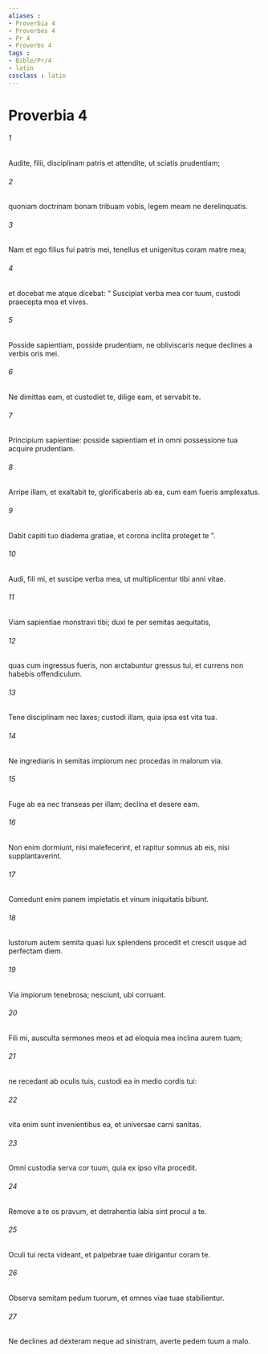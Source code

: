 ```yaml
---
aliases : 
- Proverbia 4
- Proverbes 4
- Pr 4
- Proverbs 4
tags : 
- Bible/Pr/4
- latin
cssclass : latin
---
```


# Proverbia 4

###### 1
Audite, filii, disciplinam patris et attendite, ut sciatis prudentiam;
###### 2
quoniam doctrinam bonam tribuam vobis, legem meam ne derelinquatis.
###### 3
Nam et ego filius fui patris mei, tenellus et unigenitus coram matre mea;
###### 4
et docebat me atque dicebat: “ Suscipiat verba mea cor tuum, custodi praecepta mea et vives.
###### 5
Posside sapientiam, posside prudentiam, ne obliviscaris neque declines a verbis oris mei.
###### 6
Ne dimittas eam, et custodiet te, dilige eam, et servabit te.
###### 7
Principium sapientiae: posside sapientiam et in omni possessione tua acquire prudentiam.
###### 8
Arripe illam, et exaltabit te, glorificaberis ab ea, cum eam fueris amplexatus.
###### 9
Dabit capiti tuo diadema gratiae, et corona inclita proteget te ”.
###### 10
Audi, fili mi, et suscipe verba mea, ut multiplicentur tibi anni vitae.
###### 11
Viam sapientiae monstravi tibi; duxi te per semitas aequitatis,
###### 12
quas cum ingressus fueris, non arctabuntur gressus tui, et currens non habebis offendiculum.
###### 13
Tene disciplinam nec laxes; custodi illam, quia ipsa est vita tua.
###### 14
Ne ingrediaris in semitas impiorum nec procedas in malorum via.
###### 15
Fuge ab ea nec transeas per illam; declina et desere eam.
###### 16
Non enim dormiunt, nisi malefecerint, et rapitur somnus ab eis, nisi supplantaverint.
###### 17
Comedunt enim panem impietatis et vinum iniquitatis bibunt.
###### 18
Iustorum autem semita quasi lux splendens procedit et crescit usque ad perfectam diem.
###### 19
Via impiorum tenebrosa; nesciunt, ubi corruant.
###### 20
Fili mi, ausculta sermones meos et ad eloquia mea inclina aurem tuam;
###### 21
ne recedant ab oculis tuis, custodi ea in medio cordis tui:
###### 22
vita enim sunt invenientibus ea, et universae carni sanitas.
###### 23
Omni custodia serva cor tuum, quia ex ipso vita procedit.
###### 24
Remove a te os pravum, et detrahentia labia sint procul a te.
###### 25
Oculi tui recta videant, et palpebrae tuae dirigantur coram te.
###### 26
Observa semitam pedum tuorum, et omnes viae tuae stabilientur.
###### 27
Ne declines ad dexteram neque ad sinistram, averte pedem tuum a malo.
